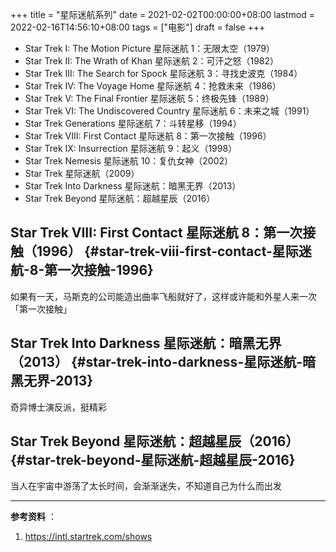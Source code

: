 +++
title = "星际迷航系列"
date = 2021-02-02T00:00:00+08:00
lastmod = 2022-02-16T14:56:10+08:00
tags = ["电影"]
draft = false
+++

-   Star Trek I: The Motion Picture 星际迷航 1：无限太空（1979）
-   Star Trek II: The Wrath of Khan 星际迷航 2：可汗之怒（1982）
-   Star Trek III: The Search for Spock 星际迷航 3：寻找史波克（1984）
-   Star Trek IV: The Voyage Home 星际迷航 4：抢救未来（1986）
-   Star Trek V: The Final Frontier 星际迷航 5：终极先锋（1989）
-   Star Trek VI: The Undiscovered Country 星际迷航 6：未来之城（1991）
-   Star Trek Generations 星际迷航 7：斗转星移（1994）
-   Star Trek VIII: First Contact 星际迷航 8：第一次接触（1996）
-   Star Trek IX: Insurrection 星际迷航 9：起义（1998）
-   Star Trek Nemesis 星际迷航 10：复仇女神（2002）
-   Star Trek 星际迷航（2009）
-   Star Trek Into Darkness 星际迷航：暗黑无界（2013）
-   Star Trek Beyond 星际迷航：超越星辰（2016）


## Star Trek VIII: First Contact 星际迷航 8：第一次接触（1996） {#star-trek-viii-first-contact-星际迷航-8-第一次接触-1996}

如果有一天，马斯克的公司能造出曲率飞船就好了，这样或许能和外星人来一次「第一次接触」


## Star Trek Into Darkness 星际迷航：暗黑无界（2013） {#star-trek-into-darkness-星际迷航-暗黑无界-2013}

奇异博士演反派，挺精彩


## Star Trek Beyond 星际迷航：超越星辰（2016） {#star-trek-beyond-星际迷航-超越星辰-2016}

当人在宇宙中游荡了太长时间，会渐渐迷失，不知道自己为什么而出发

---

**参考资料** ：

1.  <https://intl.startrek.com/shows>